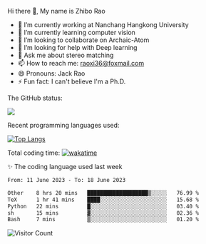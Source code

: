 Hi there 👋, My name is Zhibo Rao
- 🔭 I’m currently working at Nanchang Hangkong University
- 🌱 I’m currently learning computer vision
- 👯 I’m looking to collaborate on Archaic-Atom
- 🤔 I’m looking for help with Deep learning
- 💬 Ask me about stereo matching
- 📫 How to reach me: raoxi36@foxmail.com
- 😄 Pronouns: Jack Rao
- ⚡ Fun fact: I can't believe I'm a Ph.D.

The GitHub status:

![](https://github-readme-stats.vercel.app/api?username=ZhiboRao)

Recent programming languages used:

[![Top Langs](https://github-readme-stats.vercel.app/api/top-langs/?username=ZhiboRao&layout=compact)](https://github.com/anuraghazra/github-readme-stats)

Total coding time: [![wakatime](https://wakatime.com/badge/user/51ec5ec7-4742-4243-9eea-732ade32c0b7.svg)](https://wakatime.com/@51ec5ec7-4742-4243-9eea-732ade32c0b7)

✨ The coding language used last week 
<!--START_SECTION:waka-->

```txt
From: 11 June 2023 - To: 18 June 2023

Other    8 hrs 20 mins   ███████████████████▒░░░░░   76.99 %
TeX      1 hr 41 mins    ████░░░░░░░░░░░░░░░░░░░░░   15.68 %
Python   22 mins         █░░░░░░░░░░░░░░░░░░░░░░░░   03.40 %
sh       15 mins         ▓░░░░░░░░░░░░░░░░░░░░░░░░   02.36 %
Bash     7 mins          ▒░░░░░░░░░░░░░░░░░░░░░░░░   01.20 %
```

<!--END_SECTION:waka-->

![Visitor Count](https://profile-counter.glitch.me/Raohaocheng/count.svg)
